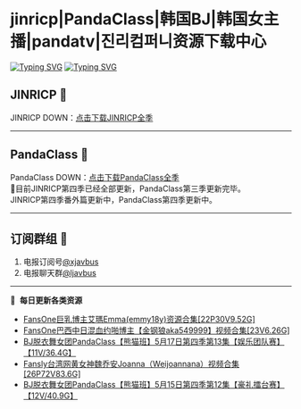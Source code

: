 # jinricp|PandaClass|韩国BJ|韩国女主播|pandatv|진리컴퍼니资源下载中心   
[![Typing SVG](https://readme-typing-svg.herokuapp.com?font=Fira+Code&pause=1000&center=true&vCenter=true&random=true&width=435&lines=所有链接都需要翻墙访问)](https://jinri-cp.neocities.org/free.html)
[![Typing SVG](https://readme-typing-svg.herokuapp.com?font=Fira+Code&pause=1000&center=true&vCenter=true&random=true&width=435&lines=点击进入福利资源下载中心)](https://pandaclass.neocities.org/)
## JINRICP 👋   
JINRICP DOWN：[点击下载JINRICP全季](https://mypikpak.com/s/VODz7HXQoqcX0UrvaXfDtFoPo1)
****
## PandaClass 💯   
PandaClass DOWN：[点击下载PandaClass全季](https://mypikpak.com/s/VOKOTZkoEnkyvCnELVSquM97o1)   
💞目前JINRICP第四季已经全部更新，PandaClass第三季更新完毕。   
JINRICP第四季番外篇更新中，PandaClass第四季更新中。
****
## 订阅群组 🔞
1. 电报订阅号[@xjavbus](https://t.me/xjavbus)
2. 电报聊天群[@ljavbus](https://t.me/ljavbus)
**** 
📕 &nbsp;**每日更新各类资源**
<!-- BLOG-POST-LIST:START -->
- [FansOne巨乳博主艾瑪Emma&lpar;emmy18y&rpar;资源合集[22P30V9.52G]](https://fuli.rulel.com/382.html)
- [FansOne巴西中日混血约啪博主【金钢狼aka549999】视频合集[23V6.26G]](https://fuli.rulel.com/381.html)
- [BJ脱衣舞女团PandaClass【熊猫班】5月17日第四季第13集【娱乐团队赛】【11V/36.4G】](https://fuli.rulel.com/379.html)
- [Fansly台湾网黄女神魏乔安Joanna（Weijoannana）视频合集[26P72V83.6G]](https://fuli.rulel.com/376.html)
- [BJ脱衣舞女团PandaClass【熊猫班】5月15日第四季第12集【豪礼擂台赛】【12V/40.9G】](https://fuli.rulel.com/375.html)
<!-- BLOG-POST-LIST:END -->
